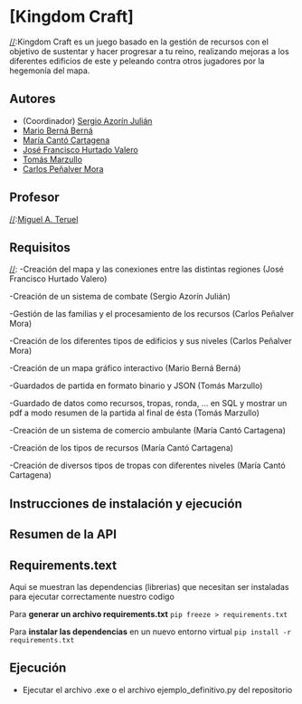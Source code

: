 # [Kingdom Craft]
[//]:Kingdom Craft es un juego basado en la gestión de recursos con el objetivo de sustentar y hacer progresar a tu reino, realizando mejoras a los diferentes edificios de este y peleando contra otros jugadores por la hegemonía del mapa. 

## Autores

* (Coordinador) [Sergio Azorín Julián](https://github.com/SergioAzorinJulian)
* [Mario Berná Berná](https://github.com/MarioBernaBerna)
* [María Cantó Cartagena](https://github.com/super170603)
* [José Francisco Hurtado Valero](https://github.com/jf-hurtado)
* [Tomás Marzullo](https://github.com/tomasMarzullo)
* [Carlos Peñalver Mora](https://github.com/carlos-pmora)

## Profesor
[//]:[Miguel A. Teruel](https://github.com/materuel-ua)

## Requisitos
[//]:  -Creación del mapa y las conexiones entre las distintas regiones (José Francisco Hurtado Valero) 

-Creación de un sistema de combate (Sergio Azorín Julián) 

-Gestión de las familias y el procesamiento de los recursos (Carlos Peñalver Mora) 

-Creación de los diferentes tipos de edificios y sus niveles (Carlos Peñalver Mora) 

-Creación de un mapa gráfico interactivo (Mario Berná Berná) 

-Guardados de partida en formato binario y JSON (Tomás Marzullo) 

-Guardado de datos como recursos, tropas, ronda, ... en SQL y mostrar un pdf a modo resumen de la partida al final de ésta (Tomás Marzullo) 

-Creación de un sistema de comercio ambulante (María Cantó Cartagena) 

-Creación de los tipos de recursos (María Cantó Cartagena) 

-Creación de diversos tipos de tropas con diferentes niveles (María Cantó Cartagena) 

## Instrucciones de instalación y ejecución
[//]: # (Indicad aquí qué habría que hacer para ejecutar vuestra aplicación)

## Resumen de la API
[//]: # (Cuando tengáis la API, añadiréis aquí la descripción de las diferentes llamadas.)
[//]: # (Para la evaluación por pares, indicaréis aquí las diferentes opciones de vuestro menú textual, especificando para qué sirve cada una de ellas)
 
## Requirements.text
Aqui se muestran las dependencias (librerias) que necesitan
ser instaladas para ejecutar correctamente nuestro codigo

Para **generar un archivo requirements.txt**
`pip freeze > requirements.txt`

Para **instalar las dependencias** en un nuevo entorno virtual
`pip install -r requirements.txt`

## Ejecución
- Ejecutar el archivo .exe o el archivo ejemplo_definitivo.py del repositorio
